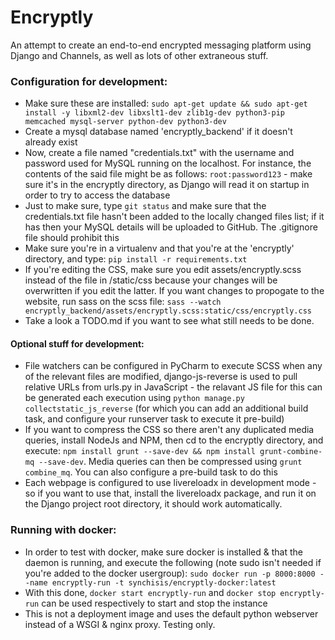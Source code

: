 # Encryptly
An attempt to create an end-to-end encrypted messaging platform using Django and Channels, as well as lots of other extraneous stuff.

### Configuration for development:
* Make sure these are installed: `sudo apt-get update && sudo apt-get install -y libxml2-dev libxslt1-dev zlib1g-dev python3-pip memcached mysql-server python-dev python3-dev`
* Create a mysql database named 'encryptly_backend' if it doesn't already exist
* Now, create a file named "credentials.txt" with the username and password used for MySQL running on the localhost. For instance, the contents of the said file might be as follows: `root:password123` - make sure it's in the encryptly directory, as Django will read it on startup in order to try to access the database
* Just to make sure, type `git status` and make sure that the credentials.txt file hasn't been added to the locally changed files list; if it has then your MySQL details will be uploaded to GitHub. The .gitignore file should prohibit this
* Make sure you're in a virtualenv and that you're at the 'encryptly' directory, and type: `pip install -r requirements.txt`
* If you're editing the CSS, make sure you edit assets/encryptly.scss instead of the file in /static/css because your changes will be overwritten if you edit the latter. If you want changes to propogate to the website, run sass on the scss file: `sass --watch encryptly_backend/assets/encryptly.scss:static/css/encryptly.css`
* Take a look a TODO.md if you want to see what still needs to be done.

#### Optional stuff for development:
* File watchers can be configured in PyCharm to execute SCSS when any of the relevant files are modified, django-js-reverse is used to pull relative URLs from urls.py in JavaScript - the relavant JS file for this can be generated each execution using `python manage.py collectstatic_js_reverse` (for which you can add an additional build task, and configure your runserver task to execute it pre-build)
* If you want to compress the CSS so there aren't any duplicated media queries, install NodeJs and NPM, then cd to the encryptly directory, and execute: `npm install grunt --save-dev && npm install grunt-combine-mq --save-dev`. Media queries can then be compressed using `grunt combine_mq`. You can also configure a pre-build task to do this
* Each webpage is configured to use livereloadx in development mode - so if you want to use that, install the livereloadx package, and run it on the Django project root directory, it should work automatically.

### Running with docker:
* In order to test with docker, make sure docker is installed & that the daemon is running, and execute the following (note sudo isn't needed if you're added to the docker usergroup):
`sudo docker run -p 8000:8000 --name encryptly-run -t synchisis/encryptly-docker:latest`
* With this done, `docker start encryptly-run` and `docker stop encryptly-run` can be used respectively to start and stop the instance
* This is not a deployment image and uses the default python webserver instead of a WSGI & nginx proxy. Testing only.
